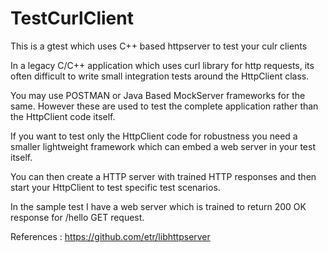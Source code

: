 # TestCurlClient
This is a gtest which uses C++ based httpserver to test your culr clients

In a legacy C/C++ application which uses curl library for http requests, its often difficult
to write small integration tests around the HttpClient class.

You may use POSTMAN or Java Based MockServer frameworks for the same.
However these are used to test the complete application rather than the HttpClient code itself.

If you want to test only the HttpClient code for robustness you need a smaller 
lightweight framework which can embed a web server in your test itself.

You can then create a HTTP server with trained HTTP responses and then start 
your HttpClient to test specific test scenarios.

In the sample test I have a web server which is trained to return 200 OK 
response for /hello GET request.

References : https://github.com/etr/libhttpserver

